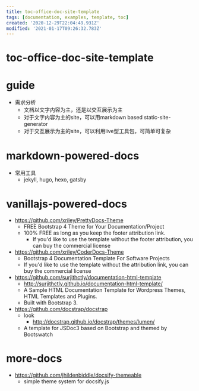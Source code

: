 ```yaml
---
title: toc-office-doc-site-template
tags: [documentation, examples, template, toc]
created: '2020-12-29T22:04:49.931Z'
modified: '2021-01-17T09:26:32.783Z'
---
```


# toc-office-doc-site-template

# guide

- 需求分析
  - 文档以文字内容为主，还是以交互展示为主
  - 对于文字内容为主的site，可以用markdown based static-site-generator
  - 对于交互展示为主的site，可以利用live型工具包，可简单可复杂

# markdown-powered-docs

- 常用工具
  - jekyll, hugo, hexo, gatsby

# vanillajs-powered-docs

- https://github.com/xriley/PrettyDocs-Theme
  - FREE Bootstrap 4 Theme for Your Documentation/Project
  - 100% FREE as long as you keep the footer attribution link.
    - If you'd like to use the template without the footer attribution, you can buy the commercial license
- https://github.com/xriley/CoderDocs-Theme
  - Bootstrap 4 Documentation Template For Software Projects
  - If you'd like to use the template without the attribution link, you can buy the commercial license
- https://github.com/surjithctly/documentation-html-template
  - http://surjithctly.github.io/documentation-html-template/
  - A Sample HTML Documentation Template for Wordpress Themes, HTML Templates and Plugins. 
  - Built with Bootstrap 3.
- https://github.com/docstrap/docstrap
  - look
    - http://docstrap.github.io/docstrap/themes/lumen/
  - A template for JSDoc3 based on Bootstrap and themed by Bootswatch

# more-docs

- https://github.com/jhildenbiddle/docsify-themeable
  - simple theme system for docsify.js
